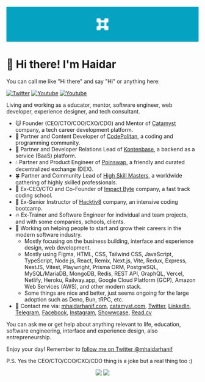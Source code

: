 ![Cover Image](./assets/mhaidarhanif-cover-github.png)

# 🤠 Hi there! I'm Haidar

You can call me like "Hi there" and say "Hi" or anything here:

[![Twitter](https://img.shields.io/twitter/follow/mhaidarhanif?style=flat-square&color=00acee&label=Follow%20@mhaidarhanif%20on%20Twitter)](https://twitter.com/mhaidarhanif)
<a href="https://youtube.com/c/mhaidarhanif"><img src="https://img.shields.io/youtube/channel/subscribers/UC4W74hqnXf6cvwrEhUbk9Fg?style=flat-square&color=ff0000&label=Subscribe%20Haidar%20on%20YouTube" alt="Youtube" /></a>
<a href="https://youtube.com/channel/UCrd66qTdY9VCKHxufocLh2w"><img src="https://img.shields.io/youtube/channel/subscribers/UCrd66qTdY9VCKHxufocLh2w?style=flat-square&color=ff0000&label=Subscribe%20Catamyst%20on%20YouTube" alt="Youtube" /></a>

Living and working as a educator, mentor, software engineer, web developer, experience designer, and tech consultant.

- 🐱 Founder (CEO/CTO/COO/CXO/CDO) and Mentor of [Catamyst](https://github.com/catamyst) company, a tech career development platform.
- 💠 Partner and Content Developer of [CodePolitan](https://codepolitan.com), a coding and programming community.
- 🎁 Partner and Developer Relations Lead of [Kontenbase](https://github.com/kontenbase), a backend as a service (BaaS) platform.
- 💧 Partner and Product Engineer of [Poinswap](https://github.com/poinswap), a friendly and curated decentralized exchange (DEX).
- 🍀 Partner and Community Lead of [High Skill Masters](https://github.com/highskillmasters), a worldwide gathering of highly skilled professionals.
- 🐲 Ex-CEO/CTO and Co-Founder of [Impact Byte](https://github.com/impactbyte) company, a fast track coding school.
- 🦊 Ex-Senior Instructor of [Hacktiv8](https://github.com/hacktiv8/phase-0-activities/graphs/contributors?from=2016-07-10&to=2020-07-09&type=a) company, an intensive coding bootcamp.
- 🔥 Ex-Trainer and Software Engineer for individual and team projects, and with some companies, schools, clients.
- 🔭 Working on helping people to start and grow their careers in the modern software industry.
  - Mostly focusing on the business building, interface and experience design, web development.
  - Mostly using Figma, HTML, CSS, Tailwind CSS, JavaScript, TypeScript, Node.js, React, Remix, Next.js, Vite, Redux, Express, NestJS, Vitest, Playwright, Prisma ORM, PostgreSQL, MySQL/MariaDB, MongoDB, Redis, REST API, GraphQL, Vercel, Netlify, Heroku, Railway.app, Google Cloud Platform (GCP), Amazon Web Services (AWS), and other modern stack.
  - Some things are nice and better, just seems ongoing for the large adoption such as Deno, Bun, tRPC, etc.
- 💬 Contact me via: [mhaidarhanif.com](https://mhaidarhanif.com), [catamyst.com](https://catamyst.com), [Twitter](https://twitter.com/mhaidarhanif), [LinkedIn](https://linkedin.com/in/mhaidarhanif), [Telegram](https://t.me/mhaidarhanif), [Facebook](https://facebook.com/mhaidarhanif), [Instagram](https://instagram.com/mhaidarhanif_), [Showwcase](https://showwcase.com/haidar), [Read.cv](https://read.cv/mhaidarhanif)

You can ask me or get help about anything relevant to life, education, software engineering, interface and experience design, also entrepreneurship.

Enjoy your day! Remember to [follow me on Twitter @mhaidarhanif](https://twitter.com/mhaidarhanif)

P.S. Yes the CEO/CTO/COO/CXO/CDO thing is a joke but a real thing too :)

<div align="center">
<img height="150" src="https://github-readme-stats.vercel.app/api?username=mhaidarhanif&show_icons=true&theme=github_dark&include_all_commits=true&count_private=true"/>
<img height="150" src="https://github-readme-stats.vercel.app/api/top-langs/?username=mhaidarhanif&layout=compact&langs_count=8&theme=github_dark"/>
</div>

